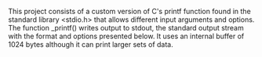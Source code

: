 This project consists of a custom version of C's printf function found in the standard library <stdio.h> that allows different input arguments and options. The function _printf() writes output to stdout, the standard output stream with the format and options presented below. It uses an internal buffer of 1024 bytes although it can print larger sets of data.
